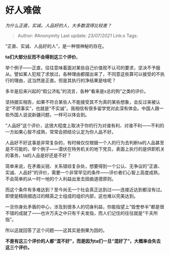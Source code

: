 # 好人难做
*为什么正直，实诚，人品好的人，大多数混得比较差？*

> Author: #Anonymity
> Last update: *23/07/2021* 
> Link:s
> Tags:   

“正直、实诚、人品好的人”，是一种很神秘的存在。

**ta们大部分反而不会得到这三个评价**。

举个例子——正直，往往意味着面对某些自己价值观不认可的要求，坚决不予服从。譬如某人犯规了求放过，各种理由都摆出来了，不同意这些算可以接受的不执行的理由，这当然是正直。但是其执行的净结果是啥呢？

多半是后来兴起的“假公济私”的流言，各种“看来是x总的狗”之类的评价。

坚持据实相告，如果不符合某些人不能接受其不为真的某些想象，会反过来被认定“不顾事实”，也就是“不实诚”。我相信有很多留学党对此深有体会。中国人跟一些外国人说说新疆问题，一样可以体会到。

“人品好”这个评价，这很大程度上取决于你的行为对谁有利、对谁不利——不利的一方如果心智不成熟，常常会把结论认定为你人品不好。

人品好不好这事是非常复杂的，有时候仅仅根据一个人的行为去判断ta的人品甚至是不可能的，举个例子——潜伏在特务机关的地下党员，表面上执行的是供职机关的事务，ta的人品是好还是不好？

简单来说，在矛盾尖锐、关系错综复杂处，想要得到一个公认、无争议的“正直、实诚、人品好”的评价，需要一个非常罕见的条件——评价者们心智上高度成熟，不会简单的从一时一地的个人利益出发去扭曲道德原则。

而这个条件有多难达到？至今尚无一个社会真正达到过——连接近达到都没有过。即使是精挑细选过的精英之士组成的组织内部，这也难以完美达到。

一旦你身处矛盾的中心，涉及到很多人的切身利益，你能指望上“毁誉参半”都是很不错的成就了——也许万夫之中只有千夫发指，而人们记住的往往就是“千夫所指”。

所以这就回答了这个问题——这其实是倒果为因的。

**不是有这三个评价的人都“混不好”，而是因为ta们一旦“混好了”，大概率会失去这三个评价。**



